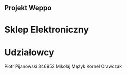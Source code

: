 ## Projekt Weppo
# Sklep Elektroniczny

# Udziałowcy
Piotr Pijanowski 346952
Mikołaj Mężyk
Kornel Orawczak